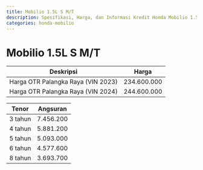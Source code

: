 ```yaml
---
title: Mobilio 1.5L S M/T
description: Spesifikasi, Harga, dan Informasi Kredit Honda Mobilio 1.5L S M/T
categories: honda-mobilio
---
```

# Mobilio 1.5L S M/T

| Deskripsi | Harga |
| --- | --- |
| Harga OTR Palangka Raya (VIN 2023) | 234.600.000 |
| Harga OTR Palangka Raya (VIN 2024) | 244.600.000 |

| Tenor | Angsuran |
| --- | --- |
| 3 tahun | 7.456.200 |
| 4 tahun | 5.881.200 |
| 5 tahun | 5.093.000 |
| 6 tahun | 4.577.600 |
| 8 tahun | 3.693.700 |

